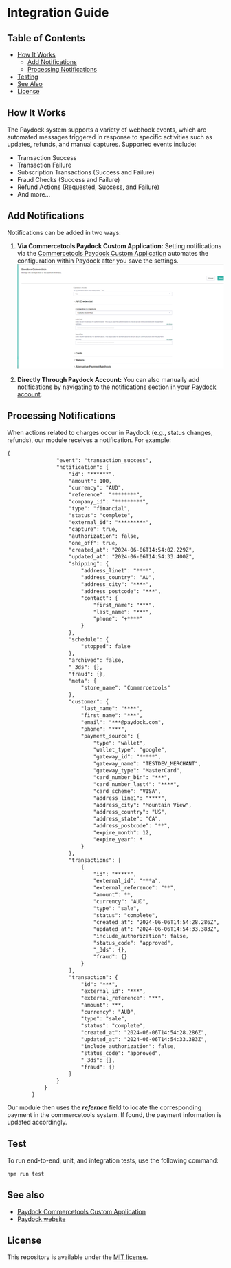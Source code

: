 # Integration Guide

## Table of Contents

- [How It Works](#how-it-works)
    - [Add Notifications](#add-notifications)
    - [Processing Notifications](#processing-notifications)
- [Testing](#testing)
- [See Also](#see-also)
- [License](#license)

## How It Works
The Paydock system supports a variety of webhook events, which are automated messages triggered in response to specific activities such as updates, refunds, and manual captures. Supported events include:
- Transaction Success
- Transaction Failure
- Subscription Transactions (Success and Failure)
- Fraud Checks (Success and Failure)
- Refund Actions (Requested, Success, and Failure)
- And more...

## Add Notifications
Notifications can be added in two ways:
1. **Via Commercetools Paydock Custom Application:**
   Setting notifications via the [Commercetools Paydock Custom Application](https://github.com/PayDock/e-commerce-commercetools-app) automates the configuration within Paydock after you save the settings.
   ![Commercetools Paydock Custom Application](custom-aplication-img.png)

2. **Directly Through Paydock Account:**
   You can also manually add notifications by navigating to the notifications section in your [Paydock account](https://app.paydock.com/auth/sign-in).

## Processing Notifications
When actions related to charges occur in Paydock (e.g., status changes, refunds), our module receives a notification. For example:

```
{
                "event": "transaction_success",
                "notification": {
                    "id": "******",
                    "amount": 100,
                    "currency": "AUD",
                    "reference": "********",
                    "company_id": "*********",
                    "type": "financial",
                    "status": "complete",
                    "external_id": "*********",
                    "capture": true,
                    "authorization": false,
                    "one_off": true,
                    "created_at": "2024-06-06T14:54:02.229Z",
                    "updated_at": "2024-06-06T14:54:33.400Z",
                    "shipping": {
                        "address_line1": "****",
                        "address_country": "AU",
                        "address_city": "****",
                        "address_postcode": "***",
                        "contact": {
                            "first_name": "***",
                            "last_name": "***",
                            "phone": "+****"
                        }
                    },
                    "schedule": {
                        "stopped": false
                    },
                    "archived": false,
                    "_3ds": {},
                    "fraud": {},
                    "meta": {
                        "store_name": "Commercetools"
                    },
                    "customer": {
                        "last_name": "****",
                        "first_name": "***",
                        "email": "***@paydock.com",
                        "phone": "***",
                        "payment_source": {
                            "type": "wallet",
                            "wallet_type": "google",
                            "gateway_id": "*****",
                            "gateway_name": "TESTDEV_MERCHANT",
                            "gateway_type": "MasterCard",
                            "card_number_bin": "***",
                            "card_number_last4": "****",
                            "card_scheme": "VISA",
                            "address_line1": "****",
                            "address_city": "Mountain View",
                            "address_country": "US",
                            "address_state": "CA",
                            "address_postcode": "**",
                            "expire_month": 12,
                            "expire_year": *
                        }
                    },
                    "transactions": [
                        {
                            "id": "*****",
                            "external_id": "***a",
                            "external_reference": "**",
                            "amount": **,
                            "currency": "AUD",
                            "type": "sale",
                            "status": "complete",
                            "created_at": "2024-06-06T14:54:28.286Z",
                            "updated_at": "2024-06-06T14:54:33.383Z",
                            "include_authorization": false,
                            "status_code": "approved",
                            "_3ds": {},
                            "fraud": {}
                        }
                    ],
                    "transaction": {
                        "id": "***",
                        "external_id": "***",
                        "external_reference": "**",
                        "amount": ***,
                        "currency": "AUD",
                        "type": "sale",
                        "status": "complete",
                        "created_at": "2024-06-06T14:54:28.286Z",
                        "updated_at": "2024-06-06T14:54:33.383Z",
                        "include_authorization": false,
                        "status_code": "approved",
                        "_3ds": {},
                        "fraud": {}
                    }
                }
            }
        }
```
Our module then uses the ***refernce***  field to locate the corresponding payment in the commercetools system. If found, the payment information is updated accordingly.

## Test

To run end-to-end, unit, and integration tests, use the following command:

```
npm run test
```

## See also
- [Paydock Commercetools Custom Application](https://github.com/PayDock/e-commerce-commercetools-app/)
- [Paydock website](https://paydock.com/)

## License

This repository is available under the [MIT license](LICENSE).
